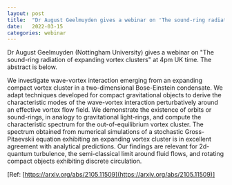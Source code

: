 ```yaml
---
layout: post
title:  "Dr August Geelmuyden gives a webinar on 'The sound-ring radiation of expanding vortex clusters' (4pm UK time)"
date:   2022-03-15
categories: webinar
---
```

Dr August Geelmuyden (Nottingham University) gives a webinar on "The sound-ring radiation of expanding vortex clusters" at 4pm UK time.
The abstract is below.


We investigate wave-vortex interaction emerging from an expanding compact vortex cluster in a two-dimensional Bose-Einstein condensate. We adapt techniques developed for compact gravitational objects to derive the characteristic modes of the wave-vortex interaction perturbatively around an effective vortex flow field. We demonstrate the existence of orbits or sound-rings, in analogy to gravitational light-rings, and compute the characteristic spectrum for the out-of-equilibrium vortex cluster. The spectrum obtained from numerical simulations of a stochastic Gross-Pitaevskii equation exhibiting an expanding vortex cluster is in excellent agreement with analytical predictions. Our findings are relevant for 2d-quantum turbulence, the semi-classical limit around fluid flows, and rotating compact objects exhibiting discrete circulation.

[Ref: [https://arxiv.org/abs/2105.11509](https://arxiv.org/abs/2105.11509)]


